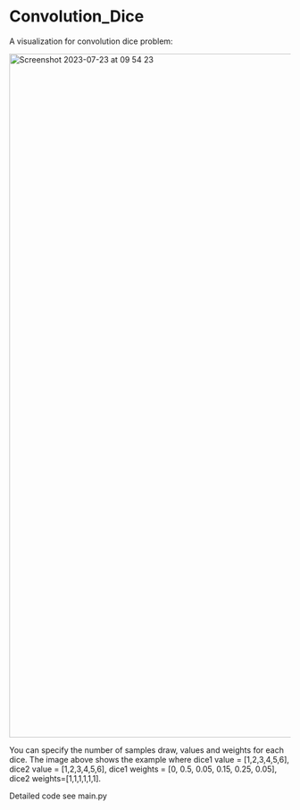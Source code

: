 # Convolution_Dice
A visualization for convolution dice problem:

<img width="1225" alt="Screenshot 2023-07-23 at 09 54 23" src="https://github.com/RiptidePzh/Convolution_Dice/assets/85790664/e5bf1e2b-c5c6-4423-bdc0-834c97823ba9">

You can specify the number of samples draw, values and weights for each dice. The image above shows the example where dice1 value = [1,2,3,4,5,6], dice2 value = [1,2,3,4,5,6], dice1 weights = [0, 0.5, 0.05, 0.15, 0.25, 0.05], dice2 weights=[1,1,1,1,1,1].

Detailed code see main.py
